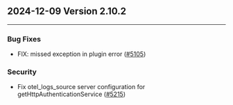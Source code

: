 ## 2024-12-09 Version 2.10.2

---

### Bug Fixes
* FIX: missed exception in plugin error ([#5105](https://github.com/opensearch-project/data-prepper/pull/5105))


### Security
* Fix otel_logs_source server configuration for getHttpAuthenticationService ([#5215](https://github.com/opensearch-project/data-prepper/pull/5215))
